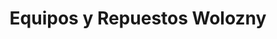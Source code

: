 ---
title: "Equipos y Repuestos Wolozny"
url: /siguatepeque/equipos-y-repuestos-wolozny/
shop: general
---